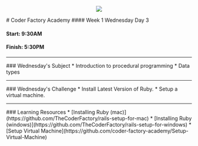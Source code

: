 <p align="center"><img src="https://github.com/coder-factory-academy/cf-guidline-css/blob/master/CFA.png"></p>
# Coder Factory Academy
#### Week 1 Wednesday Day 3

#### Start: 9:30AM
#### Finish: 5:30PM
<hr>
### Wednesday's Subject
* Introduction to procedural programming
* Data types

<hr>
### Wednesday's Challenge
* Install Latest Version of Ruby.
* Setup a virtual machine.

<hr>
### Learning Resources
* [Installing Ruby (mac)](https://github.com/TheCoderFactory/rails-setup-for-mac)
* [Installing Ruby (windows)](https://github.com/TheCoderFactory/rails-setup-for-windows)
* [Setup Virtual Machine](https://github.com/coder-factory-academy/Setup-Virtual-Machine)
